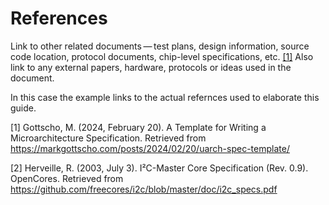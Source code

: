 # References

Link to other related documents — test plans, design information, source code location, protocol documents, chip-level specifications, etc. [[1]](references.md#ref1) Also link to any external papers, hardware, protocols or ideas used in the document.

In this case the example links to the actual refernces used to elaborate this guide.

<a id="ref1"></a>
[1] Gottscho, M. (2024, February 20). A Template for Writing a Microarchitecture Specification. Retrieved from <https://markgottscho.com/posts/2024/02/20/uarch-spec-template/>

<a id="ref2"></a>
[2] Herveille, R. (2003, July 3). I²C-Master Core Specification (Rev. 0.9). OpenCores. Retrieved from <https://github.com/freecores/i2c/blob/master/doc/i2c_specs.pdf>

